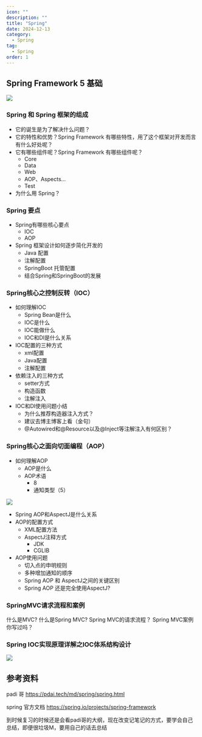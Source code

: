 ```yaml
---
icon: ""
description: ""
title: "Spring"
date: 2024-12-13
category:
  - Spring
tag:
  - Spring
order: 1
---
```


## Spring Framework 5 基础

![](https://drawingbed-686.pages.dev/myblog/202412151903547.png)

### Spring 和 Spring 框架的组成

- 它的诞生是为了解决什么问题？
- 它的特性和优势？Spring Framework 有哪些特性，用了这个框架对开发而言有什么好处呢？
- 它有哪些组件呢？Spring Framework 有哪些组件呢？
  - Core
  - Data
  - Web
  - AOP、Aspects...
  - Test
- 为什么用 Spring？

### Spring 要点

- Spring有哪些核心要点
  - IOC
  - AOP
- Spring 框架设计如何逐步简化开发的
  - Java 配置
  - 注解配置
  - SpringBoot 托管配置
  - 结合Spring和SpringBoot的发展

### Spring核心之控制反转（IOC）

- 如何理解IOC
  - Spring Bean是什么
  - IOC是什么
  - IOC能做什么
  - IOC和DI是什么关系
- IOC配置的三种方式
  - xml配置
  - Java配置
  - 注解配置
- 依赖注入的三种方式
  - setter方式
  - 构造函数
  - 注解注入
- IOC和DI使用问题小结
  - 为什么推荐构造器注入方式？
  - 建议去博主博客上看（金句）
  - @Autowired和@Resource以及@Inject等注解注入有何区别？

### Spring核心之面向切面编程（AOP）

- 如何理解AOP
  - AOP是什么
  - AOP术语
    - 8
    - 通知类型（5）

![](https://drawingbed-686.pages.dev/myblog/202412162152105.png)

  - Spring AOP和AspectJ是什么关系
- AOP的配置方式
  - XML配置方法
  - AspectJ注释方式
    - JDK
    - CGLIB
-  AOP使用问题  
   - 切入点的申明规则
   - 多种增加通知的顺序
   - Spring AOP 和 AspectJ之间的关键区别
   - Spring AOP 还是完全使用AspectJ? 

### SpringMVC请求流程和案例

什么是MVC?
什么是Spring MVC?
Spring MVC的请求流程？
Spring MVC案例你写过吗？

### Spring IOC实现原理详解之IOC体系结构设计

![](https://drawingbed-686.pages.dev/myblog/202412172123876.png)

## 参考资料

padi 哥 https://pdai.tech/md/spring/spring.html

spring 官方文档 https://spring.io/projects/spring-framework

到时候复习的时候还是会看padi哥的大纲，现在改变记笔记的方式，要学会自己总结，即便很垃圾M，要用自己的话去总结
